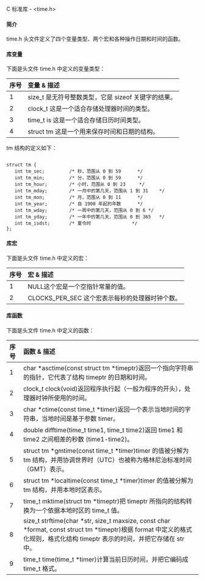  C 标准库 - <time.h>
 
#### 简介

 time.h 头文件定义了四个变量类型、两个宏和各种操作日期和时间的函数。

 
#### 库变量

 下面是头文件 time.h 中定义的变量类型：

 

|序号|变量 &amp; 描述|
|:--|:--|
|1|size_t 是无符号整数类型，它是 sizeof 关键字的结果。|
|2|clock_t 这是一个适合存储处理器时间的类型。|
|3|time_t is 这是一个适合存储日历时间类型。|
|4|struct tm 这是一个用来保存时间和日期的结构。|

tm 结构的定义如下：

 
```

struct tm {
   int tm_sec;         /* 秒，范围从 0 到 59		*/
   int tm_min;         /* 分，范围从 0 到 59		*/
   int tm_hour;        /* 小时，范围从 0 到 23		*/
   int tm_mday;        /* 一月中的第几天，范围从 1 到 31	*/
   int tm_mon;         /* 月，范围从 0 到 11		*/
   int tm_year;        /* 自 1900 年起的年数		*/
   int tm_wday;        /* 一周中的第几天，范围从 0 到 6	*/
   int tm_yday;        /* 一年中的第几天，范围从 0 到 365	*/
   int tm_isdst;       /* 夏令时				*/
};

```
 
#### 库宏

 下面是头文件 time.h 中定义的宏：

 

|序号|宏 &amp; 描述|
|:--|:--|
|1|NULL这个宏是一个空指针常量的值。|
|2|CLOCKS_PER_SEC 这个宏表示每秒的处理器时钟个数。|


#### 库函数

 下面是头文件 time.h 中定义的函数：

 

|序号|函数 &amp; 描述|
|:--|:--|
|1|char *asctime(const struct tm *timeptr)返回一个指向字符串的指针，它代表了结构 timeptr 的日期和时间。|
|2|clock_t clock(void)返回程序执行起（一般为程序的开头），处理器时钟所使用的时间。|
|3|char *ctime(const time_t *timer)返回一个表示当地时间的字符串，当地时间是基于参数 timer。|
|4|double difftime(time_t time1, time_t time2)返回 time1 和 time2 之间相差的秒数 (time1-time2)。|
|5|struct tm *gmtime(const time_t *timer)timer 的值被分解为 tm 结构，并用协调世界时（UTC）也被称为格林尼治标准时间（GMT）表示。|
|6|struct tm *localtime(const time_t *timer)timer 的值被分解为 tm 结构，并用本地时区表示。|
|7|time_t mktime(struct tm *timeptr)把 timeptr 所指向的结构转换为一个依据本地时区的 time_t 值。|
|8|size_t strftime(char *str, size_t maxsize, const char *format, const struct tm *timeptr)根据 format 中定义的格式化规则，格式化结构 timeptr 表示的时间，并把它存储在 str 中。|
|9|time_t time(time_t *timer)计算当前日历时间，并把它编码成 time_t 格式。|



